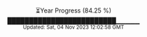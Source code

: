 <p align="center">
⏳Year Progress (84.25 %) <br>
█████████████████████████▁▁▁▁▁ <br>
<sub>Updated: Sat, 04 Nov 2023 12:02:58 GMT</sub>
</p>

